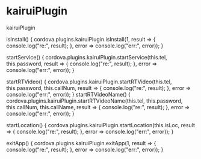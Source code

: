 # kairuiPlugin
kairuiPlugin

isInstall() {
    cordova.plugins.kairuiPlugin.isInstall(1, result => {
      console.log("re:", result);
    }, error => console.log("err:", error));
  }
  
  startService() {
    cordova.plugins.kairuiPlugin.startService(this.tel, this.password, result => {
      console.log("re:", result);
    }, error => console.log("err:", error));
  }
  
  startRTVideo() {
    cordova.plugins.kairuiPlugin.startRTVideo(this.tel, this.password, this.callNum, result => {
      console.log("re:", result);
    }, error => console.log("err:", error));
  }
  startRTVideoName() {
    cordova.plugins.kairuiPlugin.startRTVideoName(this.tel, this.password, this.callNum, this.callName, result => {
      console.log("re:", result);
    }, error => console.log("err:", error));
  }
  
  startLocation() {
    cordova.plugins.kairuiPlugin.startLocation(this.isLoc, result => {
      console.log("re:", result);
    }, error => console.log("err:", error));
  }
  
  exitApp() {
    cordova.plugins.kairuiPlugin.exitApp(1, result => {
      console.log("re:", result);
    }, error => console.log("err:", error));
  }
